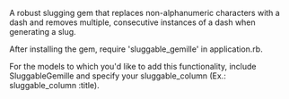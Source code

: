 A robust slugging gem that replaces non-alphanumeric characters with a dash and removes multiple, consecutive instances of a dash when generating a slug.

After installing the gem, require 'sluggable_gemille' in application.rb.

For the models to which you'd like to add this functionality, include SluggableGemille and specify your sluggable_column (Ex.: sluggable_column :title).
